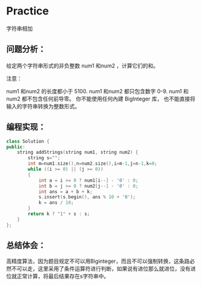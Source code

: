 # Practice
字符串相加
## 问题分析：
#### 
给定两个字符串形式的非负整数 num1 和num2 ，计算它们的和。

注意：

num1 和num2 的长度都小于 5100.
num1 和num2 都只包含数字 0-9.
num1 和num2 都不包含任何前导零。
你不能使用任何內建 BigInteger 库， 也不能直接将输入的字符串转换为整数形式。
## 编程实现：

```C++
class Solution {
public:
    string addStrings(string num1, string num2) {
        string s="";
        int m=num1.size(),n=num2.size(),i=m-1,j=n-1,k=0;
        while ((i >= 0) || (j >= 0))
        {
            int a = i >= 0 ? num1[i--] - '0' : 0;
            int b = j >= 0 ? num2[j--] - '0' : 0;
            int ans = a + b + k;
            s.insert(s.begin(), ans % 10 + '0');
            k = ans / 10;
        }
        return k ? "1" + s : s;
    }
};
```
## 总结体会：
高精度算法，因为题目规定不可以用Biginteger，而且不可以强制转换，这条路必然不可以走，这里采用了条件运算符进行判断，如果说有进位那么就进位，没有进位就正常计算，将最后结果存在s字符串中。
